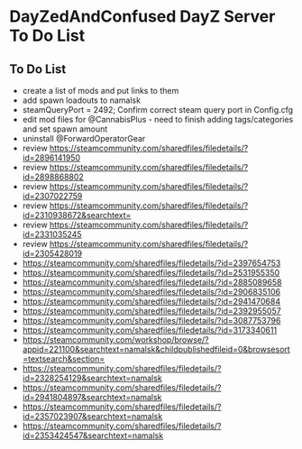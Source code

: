 <!-- ======================================== TODO.md Start ======================================== -->


<!-- ------------------------------ Intro Start ------------------------------ -->

# DayZedAndConfused DayZ Server To Do List

<!-- ------------------------------ Intro End ------------------------------ -->


<!-- ------------------------------ Overview Start ------------------------------ -->


<!-- ------------------------------ Overview End ------------------------------ -->


<!-- ------------------------------ TODO Start ------------------------------ -->

## To Do List

- create a list of mods and put links to them
- add spawn loadouts to namalsk
- steamQueryPort = 2492;			Confirm correct steam query port in Config.cfg
- edit mod files for @CannabisPlus - need to finish adding tags/categories and set spawn amount
- uninstall @ForwardOperatorGear
- review https://steamcommunity.com/sharedfiles/filedetails/?id=2896141950
- review https://steamcommunity.com/sharedfiles/filedetails/?id=2898868802
- review https://steamcommunity.com/sharedfiles/filedetails/?id=2307022759 
- review https://steamcommunity.com/sharedfiles/filedetails/?id=2310938672&searchtext=
- review https://steamcommunity.com/sharedfiles/filedetails/?id=2331035245
- review https://steamcommunity.com/sharedfiles/filedetails/?id=2305428019
- https://steamcommunity.com/sharedfiles/filedetails/?id=2397654753
- https://steamcommunity.com/sharedfiles/filedetails/?id=2531955350 
- https://steamcommunity.com/sharedfiles/filedetails/?id=2885089658
- https://steamcommunity.com/sharedfiles/filedetails/?id=2906835106
- https://steamcommunity.com/sharedfiles/filedetails/?id=2941470684
- https://steamcommunity.com/sharedfiles/filedetails/?id=2392955057
- https://steamcommunity.com/sharedfiles/filedetails/?id=3087753796
- https://steamcommunity.com/sharedfiles/filedetails/?id=3173340611
- https://steamcommunity.com/workshop/browse/?appid=221100&searchtext=namalsk&childpublishedfileid=0&browsesort=textsearch&section=
- https://steamcommunity.com/sharedfiles/filedetails/?id=2328254129&searchtext=namalsk
- https://steamcommunity.com/sharedfiles/filedetails/?id=2941804897&searchtext=namalsk
- https://steamcommunity.com/sharedfiles/filedetails/?id=2357023907&searchtext=namalsk
- https://steamcommunity.com/sharedfiles/filedetails/?id=2353424547&searchtext=namalsk

<!-- ------------------------------ToDo End ------------------------------ -->


<!-- ------------------------------ Outro Start ------------------------------ -->


<!-- ------------------------------ Outro End ------------------------------ -->


<!-- ======================================== TODO.md End ======================================== -->
